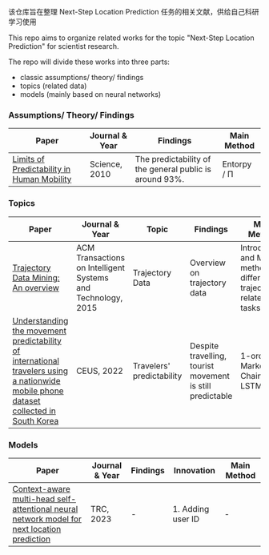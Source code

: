该仓库旨在整理 Next-Step Location Prediction 任务的相关文献，供给自己科研学习使用

This repo aims to organize related works for the topic "Next-Step Location Prediction" for scientist research.

The repo will divide these works into three parts:

- classic assumptions/ theory/ findings
- topics (related data)
- models (mainly based on neural networks)

### Assumptions/ Theory/ Findings

| Paper                                                                                   | Journal & Year | Findings                                                | Main Method |
| --------------------------------------------------------------------------------------- | -------------- | ------------------------------------------------------- | ----------- |
| [Limits of Predictability in Human Mobility](./findings/limits_entropy/Limits_Pred.pdf) | Science, 2010  | The predictability of the general public is around 93%. | Entorpy / Π |

### Topics

| Paper                                                                                                                                                                                                   | Journal & Year                                               | Topic                     | Findings                                                  | Main Method                                                         |
| ------------------------------------------------------------------------------------------------------------------------------------------------------------------------------------------------------- | ------------------------------------------------------------ | ------------------------- | --------------------------------------------------------- | ------------------------------------------------------------------- |
| [Trajectory Data Mining: An overview](./topics/trajectory_data_mining/f89e6316-414a-4c04-a94e-221539f225d9_Trajectory_Data_Mining_An_overview.pdf)                                                      | ACM Transactions on Intelligent Systems and Technology, 2015 | Trajectory Data           | Overview on trajectory data                               | Introduction and Main methods on different trajectory-related tasks |
| [Understanding the movement predictability of international travelers using a nationwide mobile phone dataset collected in South Korea](./topics/traveler_predictability/travelers’_predictability.pdf) | CEUS, 2022                                                   | Travelers' predictability | Despite travelling, tourist movement is still predictable | 1-order Markov Chain / LSTM                                         |

### Models

| Paper                                                                                                                                       | Journal & Year | Findings | Innovation        | Main Method |
| ------------------------------------------------------------------------------------------------------------------------------------------- | -------------- | -------- | ----------------- | ----------- |
| [Context-aware multi-head self-attentional neural network model for next location prediction](./models/context-aware_mul_attent//readme.md) | TRC, 2023      | -        | 1. Adding user ID | -           |
